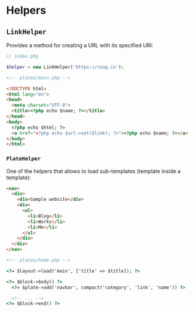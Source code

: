 # Helpers

## `LinkHelper`

Provides a method for creating a URL with its specified URI:

``` php
// index.php

$helper = new LinkHelper('https://roug.in');
```

``` html
<!-- plates/main.php -->

<!DOCTYPE html>
<html lang="en">
<head>
  <meta charset="UTF-8">
  <title><?php echo $name; ?></title>
</head>
<body>
  <?php echo $html; ?>
  <a href="<?php echo $url->set($link); ?>"><?php echo $name; ?></a>
</body>
</html>
```

### `PlateHelper`

One of the helpers that allows to load sub-templates (template inside a template):

``` html
<nav>
  <div>
    <div>Sample website</div>
    <div>
      <ul>
        <li>Blog</li>
        <li>Works</li>
        <li>Me</li>
      </ul>
    </div>
  </div>
</nav>
```

``` html
<!-- plates/home.php -->

<?= $layout->load('main', ['title' => $title]); ?>

<?= $block->body() ?>
  <?= $plate->add('navbar', compact('category', 'link', 'name')) ?>

  <!-- ... -->
<?= $block->end() ?>